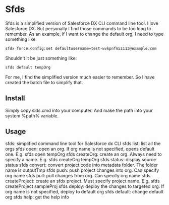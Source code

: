 # Sfds
Sfds is a simplified version of Salesforce DX CLI command line tool. 
I love Salesforce DX. But personally I find those commands to be too long to remember. 
As an example, if I want to change the default org, I need to type something like: 

```sh
sfdx force:config:set defaultusername=test-wvkpnfm5z113@example.com
```

Shouldn't it be just something like: 
```sh
sfds default tempOrg
```

For me, I find the simplified version much easier to remember. So I have created the batch file to simplify that. 

## Install
Simply copy slds.cmd into your computer. And make the path into your system %path% variable. 

## Usage
sfds:                  simplified command line tool for Salesforce dx CLI
sfds list:             list all the orgs
sfds open:             open an org. If org name is not specified, opens default one. E.g. sfds open tempOrg
sfds createOrg:        create an org. Always need to specify a name. E.g. sfds createOrg tempOrg
sfds status:           display source status
sfds convert:          convert project code into metadata folder. The folder name is outputTmp
sfds push:             push project changes into org. Can specify org name
sfds pull:             pull changes from org. Can specify org name
sfds createProject:    create an sfdx project. Must specify project name. E.g. sfds createProject sampleProj
sfds deploy:           deploy the changes to targeted org. If org name is not specified, deploy to default org
sfds default:          change default org
sfds help:             get the help info